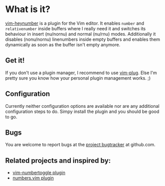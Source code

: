 # What is it?
[vim-heynumber][what-vim-heynumber] is a plugin for the Vim editor.
It enables `number` and `relativenumber` inside buffers where I really need it and switches
its behaviour in insert (nu/nornu) and normal (nu/rnu) modes.
Additionally it disables (nonu/nornu) linenumbers inside empty buffers and enables them dynamically
as soon as the buffer isn't empty anymore.

[what-vim-heynumber]:https://github.com/frace/vim-heynumber


## Get it!
If you don't use a plugin manager, I recommend to use [vim-plug][getit-vimplug].
Else I'm pretty sure you know how your personal plugin management works. ;)

[getit-vimplug]: https://github.com/junegunn/vim-plug


## Configuration
Currently neither configuration options are available nor are any additional configuration
steps to do. Simpy install the plugin and you should be good to go.


## Bugs
You are welcome to report bugs at the [project bugtracker][bugs-tracker] at github.com.

[bugs-tracker]: https://github.com/frace/vim-heynumber/issues


## Related projects and inspired by:
+ [vim-numbertoggle plugin][related-1]
+ [numbers.vim plugin][related-2]

[related-1]: https://github.com/jeffkreeftmeijer/vim-numbertoggle
[related-2]: https://github.com/myusuf3/numbers.vim
